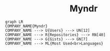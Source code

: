<h1 align="center">Myndr</h1>

```mermaid
graph LR
COMPANY_NAME{Myndr}
COMPANY_NAME ---> U{Users} ---> UN[12]
COMPANY_NAME ---> R{Repositories} ---> RN[40]
COMPANY_NAME ---> G{Gists} ---> GN[7]
COMPANY_NAME ---> ML{Most Used<br>Languages}
```
